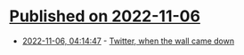 # [Published on 2022-11-06](index.md)

* [2022-11-06, 04:14:47](https://news.ycombinator.com/item?id=33488899) - [Twitter, when the wall came down](http://dtrace.org/blogs/bmc/2022/11/05/twitter-when-the-wall-came-down/)
